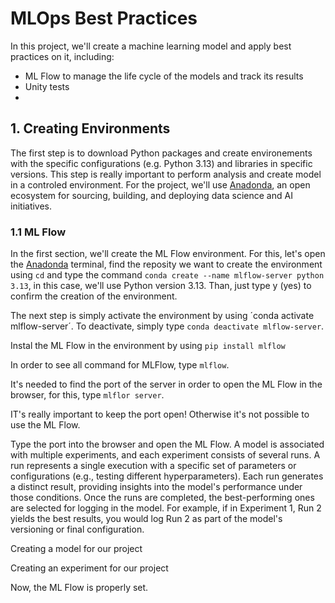 # MLOps Best Practices
In this project, we'll create a machine learning model and apply best practices on it, including:
  * ML Flow to manage the life cycle of the models and track its results
  * Unity tests
  * 

## 1. Creating Environments
The first step is to download Python packages and create environements with the specific configurations (e.g. Python 3.13) and libraries in specific versions. This step is really important to perform analysis and create model in a controled environment. For the project, we'll use [Anadonda](https://www.anaconda.com/), an open ecosystem for sourcing, building, and deploying data science and AI initiatives.


### 1.1 ML Flow
In the first section, we'll create the ML Flow environment. For this, let's open the [Anadonda](https://www.anaconda.com/) terminal, find the reposity we want to create the environment using `cd` and type the command `conda create --name mlflow-server python 3.13`, in this case, we'll use Python version 3.13. Than, just type y (yes) to confirm the creation of the environment.



The next step is simply activate the environment by using ´conda activate mlflow-server´. To deactivate, simply type `conda deactivate mlflow-server`.



Instal the ML Flow in the environment by using `pip install mlflow`



In order to see all command for MLFlow, type `mlflow`.



It's needed to find the port of the server in order to open the ML Flow in the browser, for this, type `mlflor server`.



IT's really important to keep the port open! Otherwise it's not possible to use the ML Flow.



Type the port into the browser and open the ML Flow. A model is associated with multiple experiments, and each experiment consists of several runs. A run represents a single execution with a specific set of parameters or configurations (e.g., testing different hyperparameters). Each run generates a distinct result, providing insights into the model's performance under those conditions. Once the runs are completed, the best-performing ones are selected for logging in the model. For example, if in Experiment 1, Run 2 yields the best results, you would log Run 2 as part of the model's versioning or final configuration.



Creating a model for our project



Creating an experiment for our project



Now, the ML Flow is properly set.










